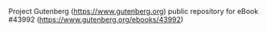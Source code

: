 Project Gutenberg (https://www.gutenberg.org) public repository for eBook #43992 (https://www.gutenberg.org/ebooks/43992)
